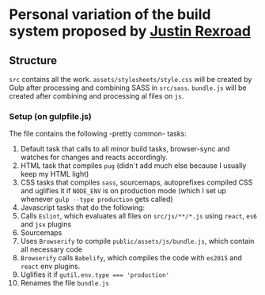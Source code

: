 # Personal variation of the build system proposed by [Justin Rexroad](https://scotch.io/tutorials/automate-your-tasks-easily-with-gulp-js)

## Structure

`src` contains all the work. `assets/stylesheets/style.css` will be created by Gulp after processing and combining SASS in `src/sass`. `bundle.js` will be created after combining and processing al files on `js`.

### Setup (on gulpfile.js)

The file contains the following -pretty common- tasks:

1. Default task that calls to all minor build tasks, browser-sync and watches for changes and reacts accordingly.
2. HTML task that compiles `pug` (didn´t add much else because I usually keep my HTML light)
3. CSS tasks that compiles `sass`, sourcemaps, autoprefixes compiled CSS and uglifies it if `NODE_ENV` is on production mode (which I set up whenever `gulp --type production` gets called)
4. Javascript tasks that do the following:
  1. Calls `Eslint`, which evaluates all files on `src/js/**/*.js` using `react`, `es6` and `jsx` plugins
  2. Sourcemaps
  3. Uses `Browserify` to compile `public/assets/js/bundle.js`, which contain all necessary code
  4. `Browserify` calls `Babelify`, which compiles the code with `es2015` and `react` env plugins.
  5. Uglifies it if `gutil.env.type === 'production'`
  6. Renames the file `bundle.js`
